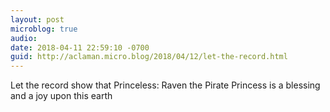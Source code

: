 ```yaml
---
layout: post
microblog: true
audio: 
date: 2018-04-11 22:59:10 -0700
guid: http://aclaman.micro.blog/2018/04/12/let-the-record.html
---
```

Let the record show that Princeless: Raven the Pirate Princess is a blessing and a joy upon this earth

